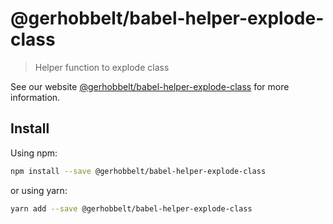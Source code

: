 # @gerhobbelt/babel-helper-explode-class

> Helper function to explode class

See our website [@gerhobbelt/babel-helper-explode-class](https://new.babeljs.io/docs/en/next/babel-helper-explode-class.html) for more information.

## Install

Using npm:

```sh
npm install --save @gerhobbelt/babel-helper-explode-class
```

or using yarn:

```sh
yarn add --save @gerhobbelt/babel-helper-explode-class
```
